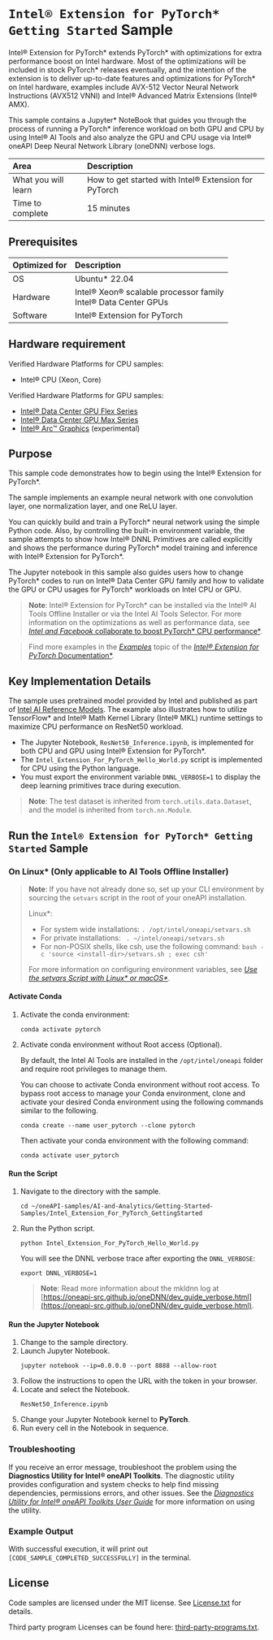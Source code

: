 # `Intel® Extension for PyTorch* Getting Started` Sample

Intel® Extension for PyTorch* extends PyTorch* with optimizations for extra performance boost on Intel hardware. Most of the optimizations will be included in stock PyTorch* releases eventually, and the intention of the extension is to deliver up-to-date features and optimizations for PyTorch* on Intel hardware, examples include AVX-512 Vector Neural Network Instructions (AVX512 VNNI) and Intel® Advanced Matrix Extensions (Intel® AMX).

This sample contains a Jupyter* NoteBook that guides you through the process of running a PyTorch* inference workload on both GPU and CPU by using Intel® AI Tools and also analyze the GPU and CPU usage via Intel® oneAPI Deep Neural Network Library (oneDNN) verbose logs.

| Area                 | Description
|:---                  |:---
| What you will learn  | How to get started with Intel® Extension for PyTorch
| Time to complete     | 15 minutes

## Prerequisites

| Optimized for        | Description
|:---                  |:---
| OS                   | Ubuntu* 22.04
| Hardware             | Intel® Xeon® scalable processor family <br> Intel® Data Center GPUs
| Software             | Intel® Extension for PyTorch


## Hardware requirement

Verified Hardware Platforms for CPU samples:
 - Intel® CPU (Xeon, Core)

Verified Hardware Platforms for GPU samples:
 - [Intel® Data Center GPU Flex Series](https://www.intel.com/content/www/us/en/products/docs/discrete-gpus/data-center-gpu/flex-series/overview.html)
 - [Intel® Data Center GPU Max Series](https://www.intel.com/content/www/us/en/products/docs/processors/max-series/overview.html)
 - [Intel® Arc™ Graphics](https://www.intel.com/content/www/us/en/products/details/discrete-gpus/arc.html) (experimental)

## Purpose

This sample code demonstrates how to begin using the Intel® Extension for PyTorch*. 

The sample implements an example neural network with one convolution layer, one normalization layer, and one ReLU layer.

You can quickly build and train a PyTorch* neural network using the simple Python code. Also, by controlling the built-in environment variable, the sample attempts to show how Intel® DNNL Primitives are called explicitly and shows the performance during PyTorch* model training and inference with Intel® Extension for PyTorch*.

The Jupyter notebook in this sample also guides users how to change PyTorch* codes to run on Intel® Data Center GPU family and how to validate the GPU or CPU usages for PyTorch* workloads on Intel CPU or GPU.

>**Note**: Intel® Extension for PyTorch* can be installed via the Intel® AI Tools Offline Installer or via the Intel AI Tools Selector. For more information on the optimizations as well as performance data, see [*Intel and Facebook* collaborate to boost PyTorch* CPU performance*](http://software.intel.com/en-us/articles/intel-and-facebook-collaborate-to-boost-pytorch-cpu-performance).

>
>Find more examples in the [*Examples*](https://intel.github.io/intel-extension-for-pytorch/cpu/latest/tutorials/examples.html) topic of the [*Intel® Extension for PyTorch* Documentation*](https://intel.github.io/intel-extension-for-pytorch).


## Key Implementation Details

The sample uses pretrained model provided by Intel and published as part of [Intel AI Reference Models](https://github.com/IntelAI/models). The example also illustrates how to utilize TensorFlow* and Intel® Math Kernel Library (Intel® MKL) runtime settings to maximize CPU performance on ResNet50 workload.


- The Jupyter Notebook, `ResNet50_Inference.ipynb`, is implemented for both CPU and GPU using Intel® Extension for PyTorch*.
- The `Intel_Extension_For_PyTorch_Hello_World.py` script is implemented for CPU using the Python language.
- You must export the environment variable `DNNL_VERBOSE=1` to display the deep learning primitives trace during execution.

> **Note**: The test dataset is inherited from `torch.utils.data.Dataset`, and the model is inherited from `torch.nn.Module`.

## Run the `Intel® Extension for PyTorch* Getting Started` Sample

### On Linux* (Only applicable to AI Tools Offline Installer)

> **Note**: If you have not already done so, set up your CLI
> environment by sourcing  the `setvars` script in the root of your oneAPI installation.
>
> Linux*:
> - For system wide installations: `. /opt/intel/oneapi/setvars.sh`
> - For private installations: ` . ~/intel/oneapi/setvars.sh`
> - For non-POSIX shells, like csh, use the following command: `bash -c 'source <install-dir>/setvars.sh ; exec csh'`
>
> For more information on configuring environment variables, see *[Use the setvars Script with Linux* or macOS*](https://www.intel.com/content/www/us/en/develop/documentation/oneapi-programming-guide/top/oneapi-development-environment-setup/use-the-setvars-script-with-linux-or-macos.html)*.

#### Activate Conda

1. Activate the conda environment:
   ```
   conda activate pytorch
   ```

2. Activate conda environment without Root access (Optional).

   By default, the Intel AI Tools are installed in the `/opt/intel/oneapi` folder and require root privileges to manage them.


   You can choose to activate Conda environment without root access. To bypass root access to manage your Conda environment, clone and activate your desired Conda environment using the following commands similar to the following.
   ```
   conda create --name user_pytorch --clone pytorch
   ```
   Then activate your conda environment with the following command:
   ```
   conda activate user_pytorch
   ```
#### Run the Script

1.	Navigate to the directory with the sample.
    ```
    cd ~/oneAPI-samples/AI-and-Analytics/Getting-Started-Samples/Intel_Extension_For_PyTorch_GettingStarted
    ```
2. Run the Python script.
   ```
   python Intel_Extension_For_PyTorch_Hello_World.py
   ```
   You will see the DNNL verbose trace after exporting the `DNNL_VERBOSE`:
   ```
   export DNNL_VERBOSE=1
   ```
   >**Note**: Read more information about the mkldnn log at [https://oneapi-src.github.io/oneDNN/dev_guide_verbose.html](https://oneapi-src.github.io/oneDNN/dev_guide_verbose.html).

#### Run the Jupyter Notebook

1. Change to the sample directory.
2. Launch Jupyter Notebook.
   ```
   jupyter notebook --ip=0.0.0.0 --port 8888 --allow-root
   ```
3. Follow the instructions to open the URL with the token in your browser.
4. Locate and select the Notebook.
   ```
   ResNet50_Inference.ipynb
   ```
5. Change your Jupyter Notebook kernel to **PyTorch**.
6. Run every cell in the Notebook in sequence.

### Troubleshooting

If you receive an error message, troubleshoot the problem using the **Diagnostics Utility for Intel® oneAPI Toolkits**. The diagnostic utility provides configuration and system checks to help find missing dependencies, permissions errors, and other issues. See the *[Diagnostics Utility for Intel® oneAPI Toolkits User Guide](https://www.intel.com/content/www/us/en/develop/documentation/diagnostic-utility-user-guide/top.html)* for more information on using the utility.


### Example Output

With successful execution, it will print out `[CODE_SAMPLE_COMPLETED_SUCCESSFULLY]` in the terminal.

## License

Code samples are licensed under the MIT license. See
[License.txt](https://github.com/oneapi-src/oneAPI-samples/blob/master/License.txt) for details.

Third party program Licenses can be found here: [third-party-programs.txt](https://github.com/oneapi-src/oneAPI-samples/blob/master/third-party-programs.txt).
